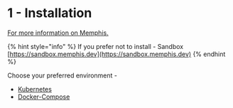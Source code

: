 # 1 - Installation

[For more information on Memphis.](memphis/overview.md)

{% hint style="info" %}
If you prefer not to install - Sandbox [https://sandbox.memphis.dev](https://sandbox.memphis.dev)
{% endhint %}

Choose your preferred environment -&#x20;

* [Kubernetes](deployment/kubernetes.md)
* [Docker-Compose](deployment/docker-compose.md#step-1-download-compose.yaml-file)
